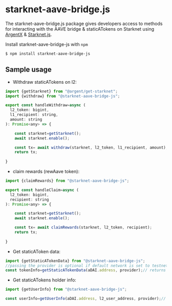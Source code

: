 # starknet-aave-bridge.js


The starknet-aave-bridge.js package gives developers access to methods for interacting with the AAVE bridge & staticATokens on Starknet using [ArgentX](https://github.com/argentlabs/argent-x) & [Starknet.js](https://github.com/0xs34n/starknet.js).

Install starknet-aave-bridge-js with `npm`

```bash
$ npm install starknet-aave-bridge-js
```
## Sample usage

- Withdraw staticATokens on l2:


```javascript
import {getStarknet} from "@argent/get-starknet";
import {withdraw} from "@starknet-aave-bridge-js";

export const handleWithdraw=async (
  l2_token: bigint,
  l1_recipient: string,
  amount: string
): Promise<any> => {

    const starknet=getStarknet();
    await starknet.enable();

    const tx= await withdraw(starknet, l2_token, l1_recipient, amount);
    return tx;
  
}
```
- claim rewards (rewAave token):

```javascript
import {claimRewards} from "@starknet-aave-bridge-js";

export const handleClaim=async (
  l2_token: bigint,
  recipient: string
): Promise<any> => {

    const starknet=getStarknet();
    await starknet.enable();

    const tx= await claimRewards(starknet, l2_token, recipient);
    return tx;
  
}
```

- Get staticAToken data:

```javascript
import {getStaticATokenData} from "@starknet-aave-bridge-js";
//passing the provider is optional if default network is set to testnet
const tokenInfo=getStaticATokenData(aDAI.address, provider);// returns totalSupply, last_rewards_index_blocknumber & current_rewards_index
 ```

- Get staticATokens holder info:

```javascript
import {getUserInfo} from "@starknet-aave-bridge-js";

const userInfo=getUserInfo(aDAI.address, l2_user_address, provider);// returns balance, user's pending rewards & latest claimed rewards index (snapshot)
```
